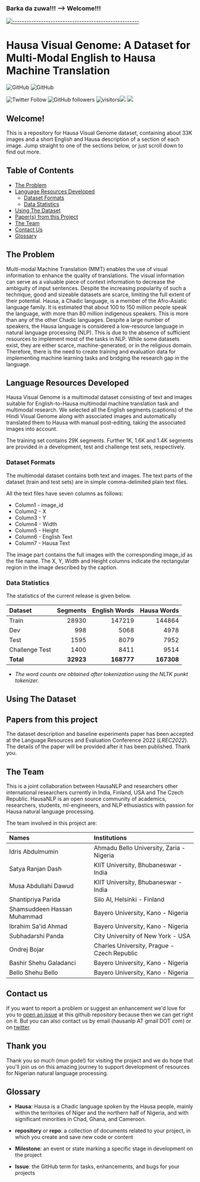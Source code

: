 ### Barka da zuwa!!! --> Welcome!!!

<!-- ⚠️ This README has been generated from the file(s) "blueprint.md" ⚠️-->
[![-----------------------------------------------------](https://raw.githubusercontent.com/andreasbm/readme/master/assets/lines/colored.png)](#hausa-nlp)

# Hausa Visual Genome: A Dataset for Multi-Modal English to Hausa Machine Translation


![GitHub](https://img.shields.io/github/license/hausaNLP/HausaNLP)
![GitHub](https://img.shields.io/badge/license-CCBY-yellow)


![Twitter Follow](https://img.shields.io/twitter/follow/hausanlp?label=follow&style=social)
![GitHub followers](https://img.shields.io/github/followers/hausanlp?style=social)
![visitors](https://visitor-badge.glitch.me/badge?page_id=hausanlp.hausanlp)[<img src="https://img.shields.io/badge/chat-on slack-yellow.svg?logo=slack">](https://join.slack.com/t/hausanlp/shared_invite/zt-ndbyv4td-VyhGaGgMPk0c4A2OIBk2mA) 
[<img src="https://img.shields.io/badge/visit-our site-yellow.svg?logo=web">](https://hausanlp.github.io/) 


## Welcome!

This is a repository for Hausa Visual Genome dataset, containing about 33K images and a short English and Hausa description of a section of each image. Jump straight to one of the sections below, or just scroll down to find out more.

## Table of Contents

  - [The Problem](#the-problem)
  - [Language Resources Developed](#language-resources-developed)
    - [Dataset Formats](#dataset-formats)
    - [Data Statistics](#data-statistics)
  - [Using The Dataset](#using-the-dataset)
  - [Paper(s) from this Project](#papers-from-this-project)
  - [The Team](#the-team)
  - [Contact Us](#contact-us)
  - [Glossary](#glossary)
  

## The Problem

Multi-modal Machine Translation (MMT) enables the use of visual information to enhance the quality of translations. The visual information can serve as a valuable piece of context information to decrease the ambiguity of input sentences. Despite the increasing popularity of such a technique, good and sizeable datasets are scarce, limiting the full extent of their potential. Hausa, a Chadic language, is a member of the Afro-Asiatic language family. It is estimated that about 100 to 150 million people speak the language, with more than 80 million indigenous speakers. This is more than any of the other Chadic languages. Despite a large number of speakers, the Hausa language is considered a low-resource language in natural language processing (NLP). This is due to the absence of sufficient resources to implement most of the tasks in NLP. While some datasets exist, they are either scarce, machine-generated, or in the religious domain. Therefore, there is the need to create training and evaluation data for implementing machine learning tasks and bridging the research gap in the language.


## Language Resources Developed

Hausa Visual Genome is a multimodal dataset consisting of text and
images suitable for English-to-Hausa multimodal machine translation task
and multimodal research. We selected all the English segments
(captions) of the Hindi Visual Genome along with associated images and
automatically translated them to Hausa with manual post-editing, taking
the associated images into account.

The training set contains 29K segments. Further 1K, 1.6K and 1.4K segments are
provided in a development, test and challenge test sets, respectively.

### Dataset Formats

The multimodal dataset contains both text and images. The text parts of the dataset (train and test sets) are in simple comma-delimited plain text files.

All the text files have seven columns as follows:

* Column1 - image_id
* Column2 - X
* Column3 - Y
* Column4 - Width
* Column5 - Height
* Column6 - English Text
* Column7 - Hausa Text

The image part contains the full images with the corresponding image_id as the file name. The X, Y, Width and Height columns indicate the rectangular region in the image described by the caption.

### Data Statistics

The statistics of the current release is given below.

| Dataset | Segments | English Words | Hausa Words |
| :--- | ---: | ---: | ---: |
| Train | 28930 | 147219 | 144864 |
| Dev | 998 | 5068 | 4978 |
| Test | 1595 | 8079 | 7952 |
| Challenge Test | 1400 | 8411 | 9514 |
| **Total** | **32923** | **168777** | **167308** |

* *The word counts are obtained after tokenization using the NLTK punkt tokenizer.*


## Using The Dataset


## Papers from this project 

The dataset description and baseline experiments paper has been accepted at the Language Resources and Evaluation Conference 2022 (*LREC2022*). The details of the paper will be provided after it has been published. Thank you.
  
 
## The Team

This is a joint collaboration between HausaNLP and researchers other international researchers currently in India, Finland, USA and The Czech Republic. HausaNLP is an open source community of academics, researchers, students, ml-engineeers, and NLP ethusiastics with passion for Hausa natural language processing.

The team involved in this project are:

| Names | Institutions |
| :--- | :--- | 
| Idris Abdulmumin | Ahmadu Bello University, Zaria - Nigeria |
| Satya Ranjan Dash | KIIT University, Bhubaneswar - India |
| Musa Abdullahi Dawud | KIIT University, Bhubaneswar - India |
| Shantipriya Parida | Silo AI, Helsinki - Finland |
| Shamsuddeen Hassan Muhammad | Bayero University, Kano - Nigeria |
| Ibrahim Sa'id Ahmad | Bayero University, Kano - Nigeria |
| Subhadarshi Panda | City University of New York - USA |
| Ondrej Bojar | Charles University, Prague - Czech Republic |
| Bashir Shehu Galadanci | Bayero University, Kano - Nigeria |
| Bello Shehu Bello | Bayero University, Kano - Nigeria |

<!--

[contributors' guidelines](CONTRIBUTING.md) and our [roadmap](../../issues/1).

-->
<!--
   - Join our [Google group](hausa-nlp@googlegroups.com)
   - To be feature on our website? send us your details via hausanlp@gmail.com and use this as a [template](https://hausanlp.github.io/author/ibrahim-said-ahmad/)

<!--
[code of conduct](CODE_OF_CONDUCT.md) in all interactions both on and offline.

-->


<!-- 
http://indigenousblogs.com/ha/
-->
  

<!-- TODO: Add last video link 

## Maintainers (Hall of Fame)

-->


## Contact us

If you want to report a problem or suggest an enhancement we'd love for you to [open an issue](../../issues) at this github repository because then we can get right on it. But you can also contact us by email (hausanlp AT gmail DOT com) or on [twitter](https://twitter.com/hausanlp).

## Thank you

Thank you so much (mun gode!) for visiting the project and we do hope that you'll join us on this amazing journey to support development of resources for Nigerian natural language processing.

## Glossary

* **Hausa**:  Hausa is a Chadic language spoken by the Hausa people, mainly within the territories of Niger and the northern half of Nigeria, and with significant minorities in Chad, Ghana, and Cameroon.

* **repository** or **repo**: a collection of documents related to your project, in which you create and save new code or content

* **Milestone**: an event or state marking a specific stage in development on the project
* **Issue**: the GitHub term for tasks, enhancements, and bugs for your projects
